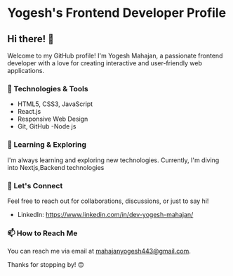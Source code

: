 # Yogesh's Frontend Developer Profile

## Hi there! 👋

Welcome to my GitHub profile! I'm Yogesh Mahajan, a passionate frontend developer with a love for creating interactive and user-friendly web applications.

### 🔧 Technologies & Tools

- HTML5, CSS3, JavaScript
- React.js
- Responsive Web Design
- Git, GitHub
-Node js


### 🌱 Learning & Exploring

I'm always learning and exploring new technologies. Currently, I'm diving into Nextjs,Backend technologies

### 💬 Let's Connect

Feel free to reach out for collaborations, discussions, or just to say hi!

- LinkedIn: https://www.linkedin.com/in/dev-yogesh-mahajan/


### 📫 How to Reach Me

You can reach me via email at mahajanyogesh443@gmail.com.

Thanks for stopping by! 😊
